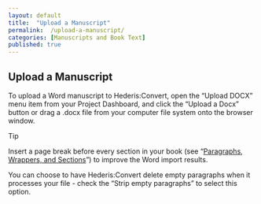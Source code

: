 ```yaml
---
layout: default
title:  "Upload a Manuscript"
permalink:  /upload-a-manuscript/
categories: [Manuscripts and Book Text]
published: true
---
```


<section data-type="chapter" class="hsecchapter" data-hederis-type="hsecchapter" id="upload-a-manuscript" data-pi-attrs="id: upload-a-manuscript" role="doc-chapter" title="Upload a Manuscript"><h1 data-hederis-type="hblkchaptitle" class="hblkchaptitle" id="pI6Kpufaz">Upload a Manuscript</h1>
    <p class="hblkp" data-hederis-type="hblkp" id="pZGEfZZhj">To upload a Word manuscript to Hederis:Convert, open the &#8220;Upload DOCX&#8221; menu item from your Project Dashboard, and click the &#8220;Upload a Docx&#8221; button or drag a .docx file from your computer file system onto the browser window.</p>
    <aside class="hwprbox box" data-hederis-type="hwprbox" id="pwPyibbTn" data-type="sidebar"><p class="hblktype" data-hederis-type="hblktype" id="p2623k57E">Tip</p>
    <p class="hblkp" data-hederis-type="hblkp" id="pY0ZVJ2r4">Insert a page break before every section in your book (see &#8220;<a href="{% post_url 2019-05-21-13-ParagraphsWrappersandSections %}"><span class="Hyperlink">Paragraphs, Wrappers, and Sections</span></a>&#8221;) to improve the Word import results.</p>
    </aside>
    <p class="hblkp" data-hederis-type="hblkp" id="p2QC6wDty">You can choose to have Hederis:Convert delete empty paragraphs when it processes your file - check the &#8220;Strip empty paragraphs&#8221; to select this option.</p>
    </section>
    